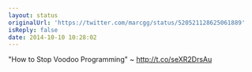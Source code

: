 ```yaml
---
layout: status
originalUrl: 'https://twitter.com/marcgg/status/520521128625061889'
isReply: false
date: 2014-10-10 10:28:02
---
```


"How to Stop Voodoo Programming" ~ http://t.co/seXR2DrsAu

